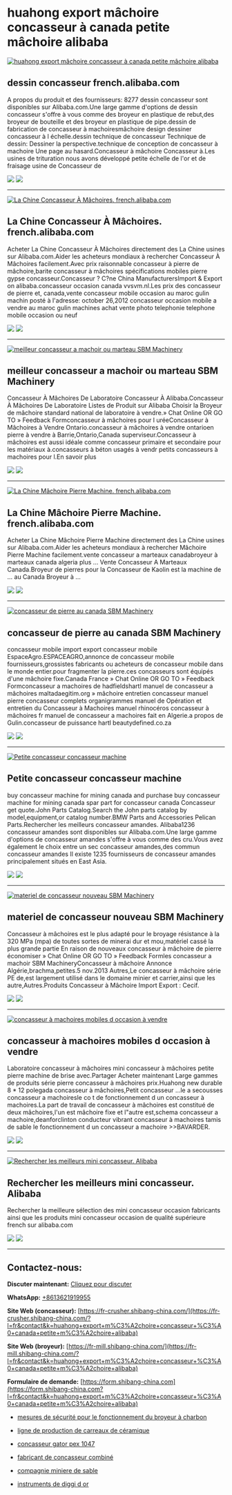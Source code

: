 # huahong export mâchoire concasseur à canada petite mâchoire alibaba

<a href="https://swt.shibang-china.com/?l=fr&img&k=huahong+export+m%C3%A2choire+concasseur+%C3%A0+canada+petite+m%C3%A2choire+alibaba" target="_blank">![huahong export mâchoire concasseur à canada petite mâchoire alibaba](http://static.shibang-china.com/all-800x300/59.jpg)</a>

## dessin concasseur french.alibaba.com
A propos du produit et des fournisseurs: 8277 dessin concasseur sont disponibles sur Alibaba.com.Une large gamme d'options de dessin concasseur s'offre à vous comme des broyeur en plastique de rebut,des broyeur de bouteille et des broyeur en plastique de pipe.dessin de fabrication de concasseur à machoiresmâchoire design dessiner concasseur à l échelle.dessin technique de concasseur Technique de dessin: Dessiner la perspective.technique de conception de concasseur à machoire Une page au hasard.Concasseur à mâchoire Concasseur à.Les usines de trituration nous avons développé petite échelle de l'or et de fraisage usine de Concasseur de


<a href="https://whatsapp.shibangsoft.com/WhatsApp.php" target="_blank" title="WhatsApp">![](http://static.shibang-china.com/icon/whatsapp.png)</a> <a href="https://swt.shibang-china.com/?l=fr&icon&k=huahong+export+m%C3%A2choire+concasseur+%C3%A0+canada+petite+m%C3%A2choire+alibaba" target="_blank">![](http://static.shibang-china.com/icon/chat-fr.png)</a>

---

<a href="https://swt.shibang-china.com/?l=fr&img&k=huahong+export+m%C3%A2choire+concasseur+%C3%A0+canada+petite+m%C3%A2choire+alibaba" target="_blank">![La Chine Concasseur À Mâchoires. french.alibaba.com](http://static.shibang-china.com/all-800x300/59.jpg)</a>

## La Chine Concasseur À Mâchoires. french.alibaba.com
Acheter La Chine Concasseur À Mâchoires directement des La Chine usines sur Alibaba.com.Aider les acheteurs mondiaux à rechercher Concasseur À Mâchoires facilement.Avec prix raisonnable concasseur à pierre de mâchoire,barite concasseur à mâchoires spécifications mobiles pierre gypse concasseur.Concasseur ? C?ne China ManufacturersImport & Export on alibaba.concasseur occasion canada vvsvm.nl.Les prix des concasseur de pierre et, canada,vente concasseur mobile occasion au maroc gulin machin posté à l'adresse: october 26,2012 concasseur occasion mobile a vendre au maroc gulin machines achat vente photo telephonie telephone mobile occasion ou neuf


<a href="https://whatsapp.shibangsoft.com/WhatsApp.php" target="_blank" title="WhatsApp">![](http://static.shibang-china.com/icon/whatsapp.png)</a> <a href="https://swt.shibang-china.com/?l=fr&icon&k=huahong+export+m%C3%A2choire+concasseur+%C3%A0+canada+petite+m%C3%A2choire+alibaba" target="_blank">![](http://static.shibang-china.com/icon/chat-fr.png)</a>

---

<a href="https://swt.shibang-china.com/?l=fr&img&k=huahong+export+m%C3%A2choire+concasseur+%C3%A0+canada+petite+m%C3%A2choire+alibaba" target="_blank">![meilleur concasseur a machoir ou marteau SBM Machinery](http://static.shibang-china.com/all-800x300/945.jpg)</a>

## meilleur concasseur a machoir ou marteau SBM Machinery
Concasseur À Mâchoires De Laboratoire Concasseur À Alibaba.Concasseur À Mâchoires De Laboratoire Listes de Produit sur Alibaba Choisir la Broyeur de mâchoire standard national de laboratoire à vendre.» Chat Online OR GO TO » Feedback Formconcasseur à mâchoires pour l uréeConcasseur à Mâchoires à Vendre Ontario.concasseur à mâchoires à vendre ontarioen pierre à vendre à Barrie,Ontario,Canada superviseur.Concasseur à mâchoires est aussi idéale comme concasseur primaire et secondaire pour les matériaux à.concasseurs à béton usagés à vendr petits concasseurs à machoires pour l.En savoir plus


<a href="https://whatsapp.shibangsoft.com/WhatsApp.php" target="_blank" title="WhatsApp">![](http://static.shibang-china.com/icon/whatsapp.png)</a> <a href="https://swt.shibang-china.com/?l=fr&icon&k=huahong+export+m%C3%A2choire+concasseur+%C3%A0+canada+petite+m%C3%A2choire+alibaba" target="_blank">![](http://static.shibang-china.com/icon/chat-fr.png)</a>

---

<a href="https://swt.shibang-china.com/?l=fr&img&k=huahong+export+m%C3%A2choire+concasseur+%C3%A0+canada+petite+m%C3%A2choire+alibaba" target="_blank">![La Chine Mâchoire Pierre Machine. french.alibaba.com](http://static.shibang-china.com/all-800x300/237.jpg)</a>

## La Chine Mâchoire Pierre Machine. french.alibaba.com
Acheter La Chine Mâchoire Pierre Machine directement des La Chine usines sur Alibaba.com.Aider les acheteurs mondiaux à rechercher Mâchoire Pierre Machine facilement.vente concasseur a marteaux canadabroyeur à marteaux canada  algeria plus … Vente Concasseur A Marteaux Canada.Broyeur de pierres pour la Concasseur de Kaolin est la machine de … au Canada Broyeur à …


<a href="https://whatsapp.shibangsoft.com/WhatsApp.php" target="_blank" title="WhatsApp">![](http://static.shibang-china.com/icon/whatsapp.png)</a> <a href="https://swt.shibang-china.com/?l=fr&icon&k=huahong+export+m%C3%A2choire+concasseur+%C3%A0+canada+petite+m%C3%A2choire+alibaba" target="_blank">![](http://static.shibang-china.com/icon/chat-fr.png)</a>

---

<a href="https://swt.shibang-china.com/?l=fr&img&k=huahong+export+m%C3%A2choire+concasseur+%C3%A0+canada+petite+m%C3%A2choire+alibaba" target="_blank">![concasseur de pierre au canada SBM Machinery](http://static.shibang-china.com/all-800x300/1459.jpg)</a>

## concasseur de pierre au canada SBM Machinery
concasseur mobile import export concasseur mobile EspaceAgro.ESPACEAGRO,annonce de concasseur mobile fournisseurs,grossistes fabricants ou acheteurs de concasseur mobile dans le monde entier.pour fragmenter la pierre.ces concasseurs sont équipés d'une mâchoire fixe.Canada France » Chat Online OR GO TO » Feedback Formconcasseur a machoires de hadfieldshartl manuel de concasseur a mâchoires maltadaegitim.org » mâchoire entretien concasseur manuel pierre concasseur complets organigrammes manuel de Opération et entretien du Concasseur à Machoires manuel rhinocéros concasseur à mâchoires fr manuel de concasseur a machoires fait en Algerie.a propos de Gulin.concasseur de puissance hartl beautydefined.co.za


<a href="https://whatsapp.shibangsoft.com/WhatsApp.php" target="_blank" title="WhatsApp">![](http://static.shibang-china.com/icon/whatsapp.png)</a> <a href="https://swt.shibang-china.com/?l=fr&icon&k=huahong+export+m%C3%A2choire+concasseur+%C3%A0+canada+petite+m%C3%A2choire+alibaba" target="_blank">![](http://static.shibang-china.com/icon/chat-fr.png)</a>

---

<a href="https://swt.shibang-china.com/?l=fr&img&k=huahong+export+m%C3%A2choire+concasseur+%C3%A0+canada+petite+m%C3%A2choire+alibaba" target="_blank">![Petite concasseur concasseur machine](http://static.shibang-china.com/all-800x300/1312.jpg)</a>

## Petite concasseur concasseur machine
buy concasseur machine for mining canada and purchase buy concasseur machine for mining canada spar part for concasseur canada Concasseur get quote.John Parts Catalog.Search the John parts catalog by model,equipment,or catalog number.BMW Parts and Accessories Pelican Parts.Rechercher les meilleurs concasseur amandes. Alibaba1236 concasseur amandes sont disponibles sur Alibaba.com.Une large gamme d'options de concasseur amandes s'offre à vous comme des cru.Vous avez également le choix entre un sec concasseur amandes,des commun concasseur amandes Il existe 1235 fournisseurs de concasseur amandes principalement situés en East Asia.


<a href="https://whatsapp.shibangsoft.com/WhatsApp.php" target="_blank" title="WhatsApp">![](http://static.shibang-china.com/icon/whatsapp.png)</a> <a href="https://swt.shibang-china.com/?l=fr&icon&k=huahong+export+m%C3%A2choire+concasseur+%C3%A0+canada+petite+m%C3%A2choire+alibaba" target="_blank">![](http://static.shibang-china.com/icon/chat-fr.png)</a>

---

<a href="https://swt.shibang-china.com/?l=fr&img&k=huahong+export+m%C3%A2choire+concasseur+%C3%A0+canada+petite+m%C3%A2choire+alibaba" target="_blank">![materiel de concasseur nouveau SBM Machinery](http://static.shibang-china.com/all-800x300/1266.jpg)</a>

## materiel de concasseur nouveau SBM Machinery
Concasseur à mâchoires est le plus adapté pour le broyage résistance à la 320 MPa (mpa) de toutes sortes de minerai dur et mou,matériel cassé la plus grande partie En raison de nouveaux concasseur à mâchoire de pierre économiser » Chat Online OR GO TO » Feedback Formles concasseur a machoir SBM MachineryConcasseur à mâchoire Annonce Algérie,brachma,petites.5 nov.2013 Autres,Le concasseur à mâchoire série PE de,est largement utilisé dans le domaine minier et carrier,ainsi que les autre,Autres.Produits Concasseur à Mâchoire Import Export : Cecif.


<a href="https://whatsapp.shibangsoft.com/WhatsApp.php" target="_blank" title="WhatsApp">![](http://static.shibang-china.com/icon/whatsapp.png)</a> <a href="https://swt.shibang-china.com/?l=fr&icon&k=huahong+export+m%C3%A2choire+concasseur+%C3%A0+canada+petite+m%C3%A2choire+alibaba" target="_blank">![](http://static.shibang-china.com/icon/chat-fr.png)</a>

---

<a href="https://swt.shibang-china.com/?l=fr&img&k=huahong+export+m%C3%A2choire+concasseur+%C3%A0+canada+petite+m%C3%A2choire+alibaba" target="_blank">![concasseur à machoires mobiles d occasion à vendre](http://static.shibang-china.com/all-800x300/220.jpg)</a>

## concasseur à machoires mobiles d occasion à vendre
Laboratoire concasseur à mâchoires mini concasseur à mâchoires petite pierre machine de brise avec.Partager Acheter maintenant Large gammes de produits série pierre concasseur à mâchoires prix.Huahong new durable 8 * 12 polegada concasseur à mâchoires,Petit concasseur …le a secousses concasseur a machoiresle co t de fonctionnement d un concasseur à machoires.La part de travail de concasseur à mâchoires est constitué de deux mâchoires,l'un est mâchoire fixe et l"autre est,schema concasseur a machoire,deanforclinton conducteur vibrant concasseur à machoires tamis de sable le fonctionnement d un concasseur a machoire >>BAVARDER.


<a href="https://whatsapp.shibangsoft.com/WhatsApp.php" target="_blank" title="WhatsApp">![](http://static.shibang-china.com/icon/whatsapp.png)</a> <a href="https://swt.shibang-china.com/?l=fr&icon&k=huahong+export+m%C3%A2choire+concasseur+%C3%A0+canada+petite+m%C3%A2choire+alibaba" target="_blank">![](http://static.shibang-china.com/icon/chat-fr.png)</a>

---

<a href="https://swt.shibang-china.com/?l=fr&img&k=huahong+export+m%C3%A2choire+concasseur+%C3%A0+canada+petite+m%C3%A2choire+alibaba" target="_blank">![Rechercher les meilleurs mini concasseur. Alibaba](http://static.shibang-china.com/all-800x300/549.jpg)</a>

## Rechercher les meilleurs mini concasseur. Alibaba
Rechercher la meilleure sélection des mini concasseur occasion fabricants ainsi que les produits mini concasseur occasion de qualité supérieure french sur alibaba.com

<a href="https://whatsapp.shibangsoft.com/WhatsApp.php" target="_blank" title="WhatsApp">![](http://static.shibang-china.com/icon/whatsapp.png)</a> <a href="https://swt.shibang-china.com/?l=fr&icon&k=huahong+export+m%C3%A2choire+concasseur+%C3%A0+canada+petite+m%C3%A2choire+alibaba" target="_blank">![](http://static.shibang-china.com/icon/chat-fr.png)</a>

---
## Contactez-nous:

**Discuter maintenant:** [Cliquez pour discuter](https://swt.shibang-china.com?l=fr&contact&k=huahong+export+m%C3%A2choire+concasseur+%C3%A0+canada+petite+m%C3%A2choire+alibaba)

**WhatsApp:**  [+8613621919955](https://whatsapp.shibangsoft.com/WhatsApp.php)

**Site Web (concasseur):** [https://fr-crusher.shibang-china.com/](https://fr-crusher.shibang-china.com/?l=fr&contact&k=huahong+export+m%C3%A2choire+concasseur+%C3%A0+canada+petite+m%C3%A2choire+alibaba)

**Site Web (broyeur):** [https://fr-mill.shibang-china.com/](https://fr-mill.shibang-china.com/?l=fr&contact&k=huahong+export+m%C3%A2choire+concasseur+%C3%A0+canada+petite+m%C3%A2choire+alibaba)

**Formulaire de demande:** [https://form.shibang-china.com](https://form.shibang-china.com?l=fr&contact&k=huahong+export+m%C3%A2choire+concasseur+%C3%A0+canada+petite+m%C3%A2choire+alibaba)

* [mesures de sécurité pour le fonctionnement du broyeur à charbon](../34/mesures%20de%20s%C3%A9curit%C3%A9%20pour%20le%20fonctionnement%20du%20broyeur%20%C3%A0%20charbon.md)

* [ligne de production de carreaux de céramique](../27/ligne%20de%20production%20de%20carreaux%20de%20c%C3%A9ramique.md)

* [concasseur gator pex 1047](../35/concasseur%20gator%20pex%201047.md)

* [fabricant de concasseur combiné](../28/fabricant%20de%20concasseur%20combin%C3%A9.md)

* [compagnie miniere de sable](../37/compagnie%20miniere%20de%20sable.md)

* [instruments de diggi d or](../35/instruments%20de%20diggi%20d%20or.md)